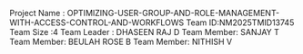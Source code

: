 Project Name : OPTIMIZING-USER-GROUP-AND-ROLE-MANAGEMENT-WITH-ACCESS-CONTROL-AND-WORKFLOWS
Team ID:NM2025TMID13745
Team Size :4
Team Leader : DHASEEN RAJ D
Team Member: SANJAY T
Team Member: BEULAH ROSE B
Team Member: NITHISH V
